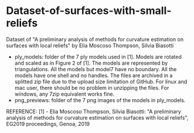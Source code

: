 # Dataset-of-surfaces-with-small-reliefs
Dataset of "A preliminary analysis of methods for curvature estimation on surfaces with local reliefs" 
by Elia Moscoso Thompson, Silvia Biasotti

- ply_models: folder of the 7 ply models used in [1]. Models are rotated and scaled as in Figure 2 of [1]. 
The models are represented by triangulations. All the models but model7 have no boundary. All the models 
have one shell and no handles. 
The files are archived in a splitted zip file due to the upload size limitation of GitHub. 
For linux and mac user, there should be no problem in unzipping the files. For windows, any 7zip 
equivalent works fine. 
- png_previews:	folder of the 7 png images of the models in ply_models.

REFERENCE:
[1] - Elia Moscoso Thompson, Silvia Biasotti: "A preliminary analysis of methods for curvature estimation
on surfaces with local reliefs", EG2019 proceedings, Genoa, 2019
